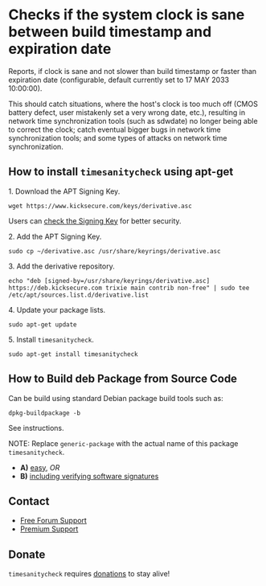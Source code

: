 # Checks if the system clock is sane between build timestamp and expiration date #

Reports, if clock is sane and not slower than build timestamp or faster than
expiration date (configurable, default currently set to 17 MAY 2033 10:00:00).

This should catch situations, where the host's clock is too much off (CMOS
battery defect, user mistakenly set a very wrong date, etc.), resulting in
network time synchronization tools (such as sdwdate) no longer being able to
correct the clock; catch eventual bigger bugs in network time synchronization
tools; and some types of attacks on network time synchronization.

## How to install `timesanitycheck` using apt-get ##

1\. Download the APT Signing Key.

```
wget https://www.kicksecure.com/keys/derivative.asc
```

Users can [check the Signing Key](https://www.kicksecure.com/wiki/Signing_Key) for better security.

2\. Add the APT Signing Key.

```
sudo cp ~/derivative.asc /usr/share/keyrings/derivative.asc
```

3\. Add the derivative repository.

```
echo "deb [signed-by=/usr/share/keyrings/derivative.asc] https://deb.kicksecure.com trixie main contrib non-free" | sudo tee /etc/apt/sources.list.d/derivative.list
```

4\. Update your package lists.

```
sudo apt-get update
```

5\. Install `timesanitycheck`.

```
sudo apt-get install timesanitycheck
```

## How to Build deb Package from Source Code ##

Can be build using standard Debian package build tools such as:

```
dpkg-buildpackage -b
```

See instructions.

NOTE: Replace `generic-package` with the actual name of this package `timesanitycheck`.

* **A)** [easy](https://www.kicksecure.com/wiki/Dev/Build_Documentation/generic-package/easy), _OR_
* **B)** [including verifying software signatures](https://www.kicksecure.com/wiki/Dev/Build_Documentation/generic-package)

## Contact ##

* [Free Forum Support](https://forums.kicksecure.com)
* [Premium Support](https://www.kicksecure.com/wiki/Premium_Support)

## Donate ##

`timesanitycheck` requires [donations](https://www.kicksecure.com/wiki/Donate) to stay alive!
